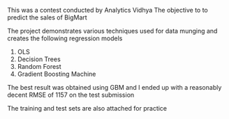 This was a contest conducted by Analytics Vidhya
The objective to to predict the sales of BigMart

The project demonstrates various techniques used for data munging and creates the following regression models
1) OLS
2) Decision Trees
3) Random Forest
4) Gradient Boosting Machine

The best result was obtained using GBM and I ended up with a reasonably decent RMSE of 1157 on the test submission

The training and test sets are also attached for practice
